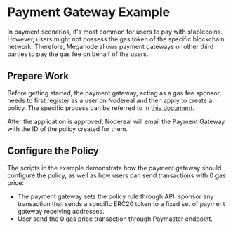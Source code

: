# Payment Gateway Example

In payment scenarios, it's most common for users to pay with stablecoins. However, users might not possess the 
gas token of the specific blockchain network. Therefore, Meganode allows payment gateways or other third parties 
to pay the gas fee on behalf of the users.

## Prepare Work

Before getting started, the payment gateway, acting as a gas fee sponsor, needs to first register as a user on 
Nodereal and then apply to create a policy. The specific process can be referred to in [this document](https://docs.nodereal.io/docs/meganode-paymaster-sponsor-guidelines).

After the application is approved, Nodereal will email the Payment Gateway with the ID of 
the policy created for them.

## Configure the Policy

The scripts in the example demonstrate how the payment gateway should configure the policy, as well as how users can 
send transactions with 0 gas price:

- The payment gateway sets the policy rule through API: sponsor any transaction that sends a specific ERC20 token 
to a fixed set of payment gateway receiving addresses.
- User send the 0 gas price transaction through Paymaster endpoint.




